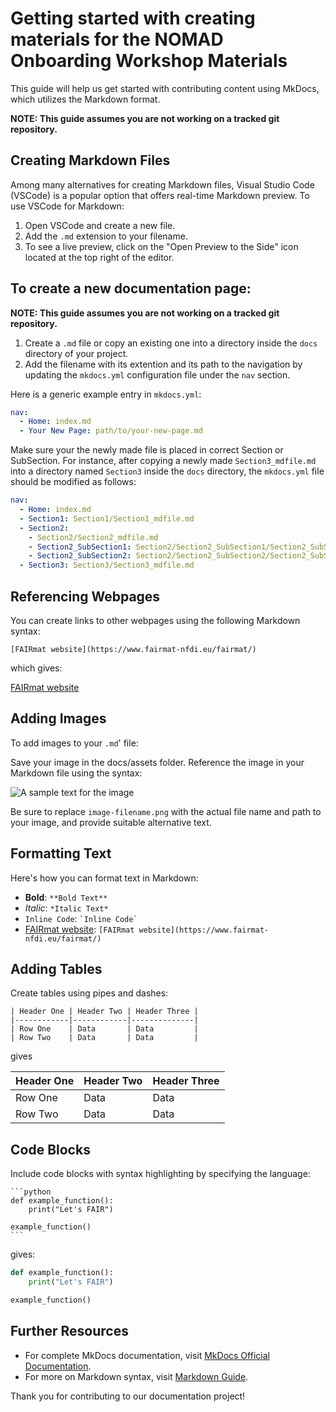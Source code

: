 # Getting started with creating materials for the NOMAD Onboarding Workshop Materials

 This guide will help us get started with contributing content using MkDocs, which utilizes the Markdown format.

**NOTE: This guide assumes you are not working on a tracked git repository.**

## Creating Markdown Files

Among many alternatives for creating Markdown files, Visual Studio Code (VSCode) is a popular option that offers real-time Markdown preview. To use VSCode for Markdown:

1. Open VSCode and create a new file.
2. Add the `.md` extension to your filename.
3. To see a live preview, click on the "Open Preview to the Side" icon located at the top right of the editor.

## To create a new documentation page:

**NOTE: This guide assumes you are not working on a tracked git repository.**

1. Create a `.md` file or copy an existing one into a directory inside the `docs` directory of your project.
3. Add the filename with its extention and its path to the navigation by updating the `mkdocs.yml` configuration file under the `nav` section.

Here is a generic example entry in `mkdocs.yml`:

```yaml
nav:
  - Home: index.md
  - Your New Page: path/to/your-new-page.md
```
 
 Make sure your the newly made file is placed in correct Section or SubSection. For instance, after copying a newly made `Section3_mdfile.md` into a directory named `Section3` inside the `docs` directory, the `mkdocs.yml` file should be modified as follows:

```yaml
nav:
  - Home: index.md
  - Section1: Section1/Section1_mdfile.md
  - Section2:
    - Section2/Section2_mdfile.md
    - Section2_SubSection1: Section2/Section2_SubSection1/Section2_SubSection1_mdfile.md
    - Section2_SubSection2: Section2/Section2_SubSection2/Section2_SubSection2_mdfile.md
  - Section3: Section3/Section3_mdfile.md
```



## Referencing Webpages

You can create links to other webpages using the following Markdown syntax:
```
[FAIRmat website](https://www.fairmat-nfdi.eu/fairmat/)
```
which gives:

[FAIRmat website](https://www.fairmat-nfdi.eu/fairmat/)

## Adding Images

To add images to your  `.md`' file:

 Save your image in the docs/assets folder.
 Reference the image in your Markdown file using the syntax:



![A sample text for the image](assets/image-filename.png)


Be sure to replace `image-filename.png` with the actual file name and path to your image, and provide suitable alternative text.

## Formatting Text

Here's how you can format text in Markdown:

- **Bold**: `**Bold Text**`
- *Italic*: `*Italic Text*`
- `Inline Code`: `` `Inline Code` ``
- [FAIRmat website](https://www.fairmat-nfdi.eu/fairmat/): `[FAIRmat website](https://www.fairmat-nfdi.eu/fairmat/)`



## Adding Tables

Create tables using pipes and dashes:

```
| Header One | Header Two | Header Three |
|------------|------------|--------------|
| Row One    | Data       | Data         |
| Row Two    | Data       | Data         |
```
gives

| Header One | Header Two | Header Three |
|------------|------------|--------------|
| Row One    | Data       | Data         |
| Row Two    | Data       | Data         |

## Code Blocks

Include code blocks with syntax highlighting by specifying the language:

    ```python
    def example_function():
        print("Let's FAIR")

    example_function()
    ```
gives: 
```python
def example_function():
    print("Let's FAIR")

example_function()
```

## Further Resources

- For complete MkDocs documentation, visit [MkDocs Official Documentation](https://www.mkdocs.org).
- For more on Markdown syntax, visit [Markdown Guide](https://www.markdownguide.org).

Thank you for contributing to our documentation project!